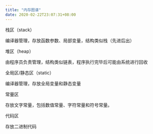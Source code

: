 ```yaml
---
title: "内存图谱"
date: 2020-02-22T23:07:31+08:00
---
```


栈区（stack）

编译器管理，存放函数参数、局部变量，结构类似栈（先进后出）

堆区（heap）

由程序员负责管理，结构类似链表，程序执行完毕后可能由系统进行回收

全局区/静态区（static）

编译器管理，存放全局变量和静态变量

常量区

存放文字常量，包括数值常量、字符常量和符号常量。

代码区

存放二进制代码
